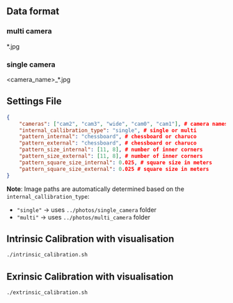 ## Data format
### multi camera
*.jpg

### single camera
<camera_name>_*.jpg

## Settings File

```json
{
    "cameras": ["cam2", "cam3", "wide", "cam0", "cam1"], # camera names
    "internal_callibration_type": "single", # single or multi
    "pattern_internal": "chessboard", # chessboard or charuco
    "pattern_external": "chessboard", # chessboard or charuco
    "pattern_size_internal": [11, 8], # number of inner corners
    "pattern_size_external": [11, 8], # number of inner corners
    "pattern_square_size_internal": 0.025, # square size in meters
    "pattern_square_size_external": 0.025 # square size in meters
}
```

**Note**: Image paths are automatically determined based on the `internal_callibration_type`:
- `"single"` → uses `../photos/single_camera` folder
- `"multi"` → uses `../photos/multi_camera` folder

## Intrinsic Calibration with visualisation

```bash
./intrinsic_calibration.sh
```
## Exrinsic Calibration with visualisation

```bash
./extrinsic_calibration.sh
```
